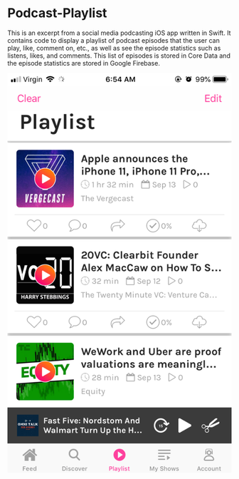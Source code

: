 # Podcast-Playlist

This is an excerpt from a social media podcasting iOS app written in Swift. It contains code to display a playlist of podcast episodes that the user can play, like, comment on, etc., as well as see the episode statistics such as listens, likes, and comments. This list of episodes is stored in Core Data and the episode statistics are stored in Google Firebase.

![Example](SwiftPlaylist.PNG)
